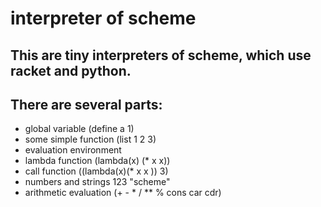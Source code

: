 # interpreter of scheme

## This are  tiny interpreters of scheme, which use racket and python.
## There are several parts:

+ global variable                  (define a 1)
+ some simple function             (list 1 2 3)
+ evaluation environment            
+ lambda function                  (lambda(x) (* x x))
+ call function                     ((lambda(x)(* x x )) 3)
+ numbers and strings               123 "scheme"
+ arithmetic evaluation             (+ - * / ** % cons car cdr)


